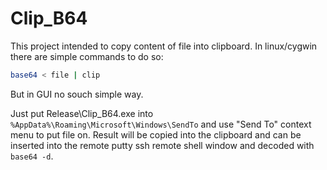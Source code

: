 # Clip_B64
This project intended to copy content of file into clipboard.
In linux/cygwin there are simple commands to do so:
```bash
base64 < file | clip
```
But in GUI no souch simple way.

Just put Release\Clip_B64.exe into `%AppData%\Roaming\Microsoft\Windows\SendTo` and use "Send To" context menu to put file on.
Result will be copied into the clipboard and can be inserted into the remote putty ssh remote shell window and decoded with `base64 -d`.
